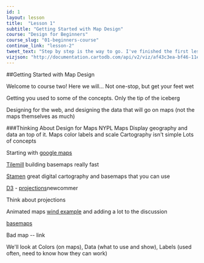 ```yaml
---
id: 1
layout: lesson
title:  "Lesson 1"
subtitle: "Getting Started with Map Design"
course: "Design for Beginners"
course_slug: "01-beginners-course"
continue_link: "lesson-2"
tweet_text: "Step by step is the way to go. I've finished the first lesson of the map academy. Check it out"
vizjson: "http://documentation.cartodb.com/api/v2/viz/af43c3ea-bf46-11e3-8153-0edbca4b5057/viz.json"
---
```


##Getting Started with Map Design

Welcome to course two! Here we will… Not one-stop, but get your feet wet

Getting you used to some of the concepts. Only the tip of the iceberg

Designing for the web, and designing the data that will go on maps (not the maps themselves as much)

###Thinking About Design for Maps
NYPL Maps
Display geography and data an top of it. Maps color labels and scale
Cartography isn't simple
Lots of concepts

Starting with [google maps](http://bit.ly/1r4PW3A)

[Tilemill](http://bit.ly/1mdl4jE) building basemaps really fast 

[Stamen](http://bit.ly/1i2aeoG) great digital cartography and basemaps that you can use

[D3](http://bit.ly/1lgkQnY) - [projections](http://bit.ly/1kLKFMh)newcommer 

Think about projections

Animated maps [wind example](http://hint.fm/wind) and adding a lot to the discussion


 [basemaps](http://bit.ly/1ldR1IT)

Bad map -- link

We'll look at Colors (on maps), Data (what to use and show), Labels (used often, need to know how they can work)